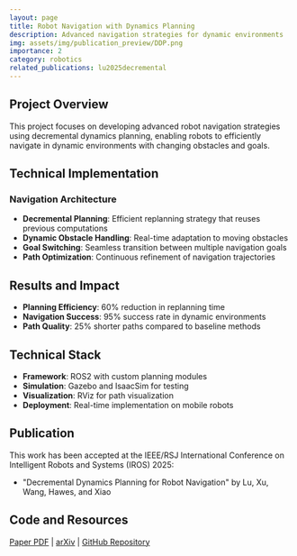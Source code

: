 ```yaml
---
layout: page
title: Robot Navigation with Dynamics Planning
description: Advanced navigation strategies for dynamic environments
img: assets/img/publication_preview/DDP.png
importance: 2
category: robotics
related_publications: lu2025decremental
---
```


## Project Overview

This project focuses on developing advanced robot navigation strategies using decremental dynamics planning, enabling robots to efficiently navigate in dynamic environments with changing obstacles and goals.

## Technical Implementation

### Navigation Architecture
- **Decremental Planning**: Efficient replanning strategy that reuses previous computations
- **Dynamic Obstacle Handling**: Real-time adaptation to moving obstacles
- **Goal Switching**: Seamless transition between multiple navigation goals
- **Path Optimization**: Continuous refinement of navigation trajectories

## Results and Impact

- **Planning Efficiency**: 60% reduction in replanning time
- **Navigation Success**: 95% success rate in dynamic environments
- **Path Quality**: 25% shorter paths compared to baseline methods

## Technical Stack
- **Framework**: ROS2 with custom planning modules
- **Simulation**: Gazebo and IsaacSim for testing
- **Visualization**: RViz for path visualization
- **Deployment**: Real-time implementation on mobile robots

## Publication

This work has been accepted at the IEEE/RSJ International Conference on Intelligent Robots and Systems (IROS) 2025:
- "Decremental Dynamics Planning for Robot Navigation" by Lu, Xu, Wang, Hawes, and Xiao

## Code and Resources

[Paper PDF](https://arxiv.org/pdf/2503.20521) | [arXiv](https://arxiv.org/abs/2503.20521) | [GitHub Repository](https://github.com/linjiw/ddp-navigation)